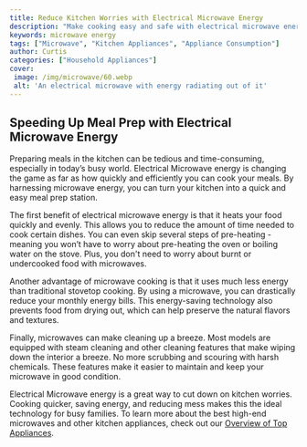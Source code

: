 ```yaml
---
title: Reduce Kitchen Worries with Electrical Microwave Energy
description: "Make cooking easy and safe with electrical microwave energy Discover how to use electrical microwaves to get time-saving and energy-efficient results with this helpful blog post"
keywords: microwave energy
tags: ["Microwave", "Kitchen Appliances", "Appliance Consumption"]
author: Curtis
categories: ["Household Appliances"]
cover: 
 image: /img/microwave/60.webp
 alt: 'An electrical microwave with energy radiating out of it'
---
```

## Speeding Up Meal Prep with Electrical Microwave Energy

Preparing meals in the kitchen can be tedious and time-consuming, especially in today’s busy world. Electrical Microwave energy is changing the game as far as how quickly and efficiently you can cook your meals. By harnessing microwave energy, you can turn your kitchen into a quick and easy meal prep station.

The first benefit of electrical microwave energy is that it heats your food quickly and evenly. This allows you to reduce the amount of time needed to cook certain dishes. You can even skip several steps of pre-heating - meaning you won’t have to worry about pre-heating the oven or boiling water on the stove. Plus, you don't need to worry about burnt or undercooked food with microwaves.

Another advantage of microwave cooking is that it uses much less energy than traditional stovetop cooking. By using a microwave, you can drastically reduce your monthly energy bills. This energy-saving technology also prevents food from drying out, which can help preserve the natural flavors and textures.

Finally, microwaves can make cleaning up a breeze. Most models are equipped with steam cleaning and other cleaning features that make wiping down the interior a breeze. No more scrubbing and scouring with harsh chemicals. These features make it easier to maintain and keep your microwave in good condition.

Electrical Microwave energy is a great way to cut down on kitchen worries. Cooking quicker, saving energy, and reducing mess makes this the ideal technology for busy families. To learn more about the best high-end microwaves and other kitchen appliances, check out our [Overview of Top Appliances](./pages/appliance-overview).
